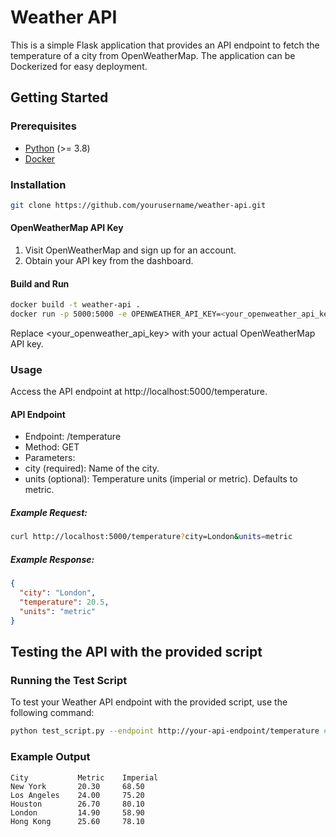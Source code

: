 # Weather API

This is a simple Flask application that provides an API endpoint to fetch the temperature of a city from OpenWeatherMap. The application can be Dockerized for easy deployment.

## Getting Started

### Prerequisites

- [Python](https://www.python.org/) (>= 3.8)
- [Docker](https://www.docker.com/)

### Installation

```bash
git clone https://github.com/yourusername/weather-api.git
```

#### OpenWeatherMap API Key
1. Visit OpenWeatherMap and sign up for an account.
2. Obtain your API key from the dashboard.

#### Build and Run
```bash
docker build -t weather-api .
docker run -p 5000:5000 -e OPENWEATHER_API_KEY=<your_openweather_api_key> weather-api
```
Replace <your_openweather_api_key> with your actual OpenWeatherMap API key.


### Usage
Access the API endpoint at http://localhost:5000/temperature.

#### API Endpoint
* Endpoint: /temperature
* Method: GET
* Parameters:
 * city (required): Name of the city.
 * units (optional): Temperature units (imperial or metric). Defaults to metric.
##### Example Request:
```bash
curl http://localhost:5000/temperature?city=London&units=metric
```
##### Example Response:
```json
{
  "city": "London",
  "temperature": 20.5,
  "units": "metric"
}
```

## Testing the API with the provided script

### Running the Test Script

To test your Weather API endpoint with the provided script, use the following command:

```bash
python test_script.py --endpoint http://your-api-endpoint/temperature # This will default to localhost if you don't specify, so only add if necessary
```

### Example Output
```
City           Metric    Imperial
New York       20.30     68.50
Los Angeles    24.00     75.20
Houston        26.70     80.10
London         14.90     58.90
Hong Kong      25.60     78.10
```

